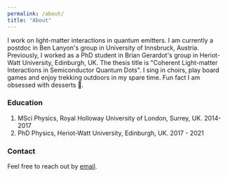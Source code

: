 ```yaml
---
permalink: /about/
title: "About"
---
```


I work on light-matter interactions in quantum emitters. I am currently a postdoc in Ben Lanyon's group in University of Innsbruck, Austria.
Previously, I worked as a PhD student in Brian Gerardot's group in Heriot-Watt University, Edinburgh, UK. The thesis title is "Coherent Light-matter Interactions in Semiconductor Quantum Dots". I sing in choirs, play board games and enjoy trekking outdoors in my spare time. Fun fact I am obsessed with desserts :cake:.


### Education
1. MSci Physics, Royal Holloway University of London, Surrey, UK. 2014-2017
2. PhD Physics, Heriot-Watt University, Edinburgh, UK. 2017 - 2021

### Contact
Feel free to reach out by [email](mailto:koong898@gmail.com). 
